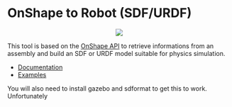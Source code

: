# OnShape to Robot (SDF/URDF)

<p align="center">
<img src="docs/source/_static/img/main.png" />
</p>

This tool is based on the [OnShape API](https://dev-portal.onshape.com/) to retrieve
informations from an assembly and build an SDF or URDF model suitable for physics
simulation.

* [Documentation](https://onshape-to-robot.readthedocs.io/)
* [Examples](https://github.com/rhoban/onshape-to-robot-examples)


You will also need to install gazebo and sdformat to get this to work. Unfortunately